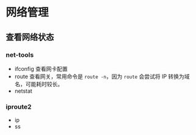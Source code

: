 # 网络管理

## 查看网络状态

### net-tools

- ifconfig 查看网卡配置
- route 查看网关，常用命令是 `route -n`，因为 `route` 会尝试将 IP 转换为域名，可能耗时较长。
- netstat

### iproute2

- ip
- ss
